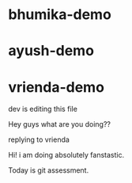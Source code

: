 # bhumika-demo

# ayush-demo

# vrienda-demo

dev is editing this file

Hey guys what are you doing??

replying to vrienda

Hi! i am doing absolutely fanstastic.

Today is git assessment.



